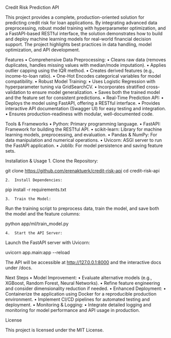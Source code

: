 Credit Risk Prediction API

This project provides a complete, production-oriented solution for predicting credit risk for loan applications. By integrating advanced data preprocessing, robust model training with hyperparameter optimization, and a FastAPI-based RESTful interface, the solution demonstrates how to build and deploy machine learning models for real-world financial decision support. The project highlights best practices in data handling, model optimization, and API development.

Features
	•	Comprehensive Data Preprocessing:
	•	Cleans raw data (removes duplicates, handles missing values with median/mode imputation).
	•	Applies outlier capping using the IQR method.
	•	Creates derived features (e.g., income-to-loan ratio).
	•	One-Hot Encodes categorical variables for model compatibility.
	•	Robust Model Training:
	•	Uses Logistic Regression with hyperparameter tuning via GridSearchCV.
	•	Incorporates stratified cross-validation to ensure model generalization.
	•	Saves both the trained model and the feature set for consistent predictions.
	•	Real-Time Prediction API:
	•	Deploys the model using FastAPI, offering a RESTful interface.
	•	Provides interactive API documentation (Swagger UI) for easy testing and integration.
	•	Ensures production-readiness with modular, well-documented code.

Tools & Frameworks
	•	Python: Primary programming language.
	•	FastAPI: Framework for building the RESTful API.
	•	scikit-learn: Library for machine learning models, preprocessing, and evaluation.
	•	Pandas & NumPy: For data manipulation and numerical operations.
	•	Uvicorn: ASGI server to run the FastAPI application.
	•	Joblib: For model persistence and saving feature sets.

Installation & Usage
	1.	Clone the Repository:

git clone https://github.com/erenaktuerk/credit-risk-api
cd credit-risk-api


	2.	Install Dependencies:

pip install -r requirements.txt


	3.	Train the Model:
Run the training script to preprocess data, train the model, and save both the model and the feature columns:

python app/ml/train_model.py


	4.	Start the API Server:
Launch the FastAPI server with Uvicorn:

uvicorn app.main:app --reload

The API will be accessible at http://127.0.0.1:8000 and the interactive docs under /docs.

Next Steps
	•	Model Improvement:
	•	Evaluate alternative models (e.g., XGBoost, Random Forest, Neural Networks).
	•	Refine feature engineering and consider dimensionality reduction if needed.
	•	Enhanced Deployment:
	•	Containerize the application using Docker for a reproducible production environment.
	•	Implement CI/CD pipelines for automated testing and deployment.
	•	Monitoring & Logging:
	•	Integrate detailed logging and monitoring for model performance and API usage in production.

License

This project is licensed under the MIT License.